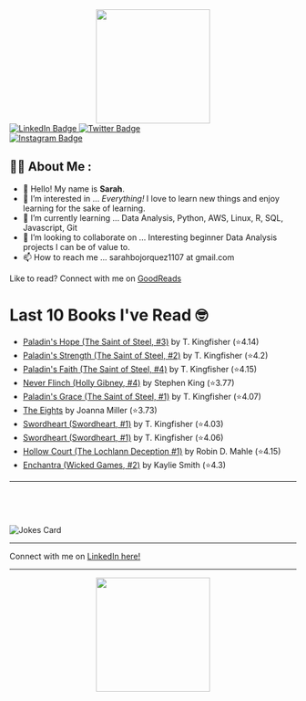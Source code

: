
<div id="header" align="center">
  <img src="https://media.giphy.com/media/h8mSIeTWzDFooj3hgT/giphy.gif" width="200"/>
</div>

<div id="badges">
  <a href="https://www.linkedin.com/in/sarahjbojorquez/">
    <img src="https://img.shields.io/badge/LinkedIn-blue?style=for-the-badge&logo=linkedin&logoColor=white" alt="LinkedIn Badge"/>
  </a>

  <a href="https://twitter.com/Sarahjbojorquez">
    <img src="https://img.shields.io/badge/Twitter-green?style=for-the-badge&logo=twitter&logoColor=white" alt="Twitter Badge"/>
  </a>
</div>

 <a href="https://www.instagram.com/sarahjbojorquez/">
    <img src="https://img.shields.io/badge/Instagram-blueviolet?style=for-the-badge&logo=Instagram&logoColor=white" alt="Instagram Badge"/>
  </a>
<div></div>
<div></div>

## :woman_technologist: About Me :

- 👋 Hello!  My name is **Sarah**.
- 👀 I’m interested in ... *Everything!* I love to learn new things and enjoy learning for the sake of learning.
- 🌱 I’m currently learning ... Data Analysis, Python, AWS, Linux, R, SQL, Javascript, Git
- 💞️ I’m looking to collaborate on ... Interesting beginner Data Analysis projects I can be of value to.
- 📫 How to reach me ... sarahbojorquez1107 at gmail.com

Like to read? Connect with me on <a href="https://www.goodreads.com/user/show/97230998-sarah-bojorquez-lopez">GoodReads</a>
<div></div>
<div></div>

# Last 10 Books I've Read 🤓
<!-- GOODREADS-LIST:START -->
- [Paladin's Hope (The Saint of Steel, #3)](https://www.goodreads.com/review/show/7784516287?utm_medium=api&utm_source=rss) by T. Kingfisher (⭐️4.14)
- [Paladin's Strength (The Saint of Steel, #2)](https://www.goodreads.com/review/show/7773959981?utm_medium=api&utm_source=rss) by T. Kingfisher (⭐️4.2)
- [Paladin's Faith (The Saint of Steel, #4)](https://www.goodreads.com/review/show/7784516404?utm_medium=api&utm_source=rss) by T. Kingfisher (⭐️4.15)
- [Never Flinch (Holly Gibney, #4)](https://www.goodreads.com/review/show/7773959369?utm_medium=api&utm_source=rss) by Stephen        King (⭐️3.77)
- [Paladin's Grace (The Saint of Steel, #1)](https://www.goodreads.com/review/show/7758596426?utm_medium=api&utm_source=rss) by T. Kingfisher (⭐️4.07)
- [The Eights](https://www.goodreads.com/review/show/7769540426?utm_medium=api&utm_source=rss) by Joanna  Miller (⭐️3.73)
- [Swordheart (Swordheart, #1)](https://www.goodreads.com/review/show/7758603210?utm_medium=api&utm_source=rss) by T. Kingfisher (⭐️4.03)
- [Swordheart (Swordheart, #1)](https://www.goodreads.com/review/show/7758599367?utm_medium=api&utm_source=rss) by T. Kingfisher (⭐️4.06)
- [Hollow Court (The Lochlann Deception #1)](https://www.goodreads.com/review/show/7753549159?utm_medium=api&utm_source=rss) by Robin D. Mahle (⭐️4.15)
- [Enchantra (Wicked Games, #2)](https://www.goodreads.com/review/show/7732538113?utm_medium=api&utm_source=rss) by Kaylie Smith (⭐️4.3)
<!-- GOODREADS-LIST:END -->

---

<p>&nbsp;</p>
<p>&nbsp;</p>

<img src="https://readme-jokes.vercel.app/api?hideBorder&theme=cobalt&qColor=%23944bcc&aColor=%23bbdb51" alt="Jokes Card" />
<div></div>
<div></div>

---

Connect with me on [LinkedIn here!](https://www.linkedin.com/in/sarahjbojorquez/)


---

<div align="center">
  <img src="https://media.giphy.com/media/dU6iSeuBBsN9OpTg5P/giphy.gif" width="200"/>
</div>
